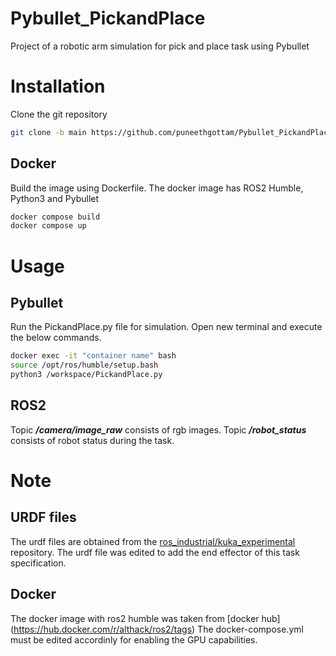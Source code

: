 # Pybullet_PickandPlace
Project of a robotic arm simulation for pick and place task using Pybullet

# Installation 

Clone the git repository 

```bash
git clone -b main https://github.com/puneethgottam/Pybullet_PickandPlace.git
```
## Docker 

Build the image using Dockerfile. The docker image has ROS2 Humble, Python3 and Pybullet

```bash
docker compose build
docker compose up
```

# Usage

## Pybullet

Run the PickandPlace.py file for simulation. Open new terminal and execute the below commands.

```bash
docker exec -it "container name" bash
source /opt/ros/humble/setup.bash
python3 /workspace/PickandPlace.py
```
## ROS2 

Topic **_/camera/image_raw_** consists of rgb images. 
Topic  **_/robot_status_** consists of robot status during the task.
# Note

## URDF files
The urdf files are obtained from the [ros_industrial/kuka_experimental](https://github.com/ros-industrial/kuka_experimental) repository. The urdf file was edited to add the end effector of this task specification. 

## Docker 
The docker image with ros2 humble was taken from [docker hub] (https://hub.docker.com/r/althack/ros2/tags)
The docker-compose.yml must be edited accordinly for enabling the GPU capabilities. 




